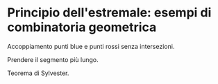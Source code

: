 # Principio dell'estremale: esempi di combinatoria geometrica

Accoppiamento punti blue e punti rossi senza intersezioni.

Prendere il segmento più lungo.

Teorema di Sylvester.

